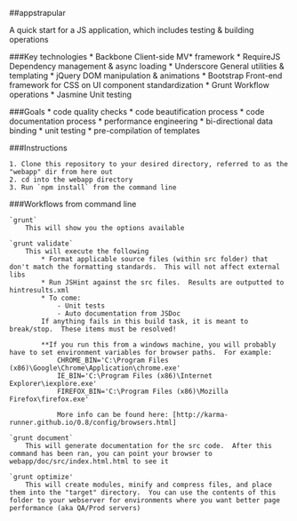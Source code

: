##appstrapular

A quick start for a JS application, which includes testing &amp; building operations


###Key technologies
	* Backbone 			Client-side MV* framework
	* RequireJS			Dependency management & async loading
	* Underscore		General utilities & templating
	* jQuery			DOM manipulation & animations
	* Bootstrap			Front-end framework for CSS on UI component standardization 
	* Grunt				Workflow operations
	* Jasmine			Unit testing


###Goals
	* code quality checks
	* code beautification process
	* code documentation process
	* performance engineering
	* bi-directional data binding
	* unit testing
	* pre-compilation of templates


###Instructions

	1. Clone this repository to your desired directory, referred to as the "webapp" dir from here out
	2. cd into the webapp directory
	3. Run `npm install` from the command line

###Workflows from command line

	`grunt`
		This will show you the options available

	`grunt validate`
		This will execute the following
			* Format applicable source files (within src folder) that don't match the formatting standards.  This will not affect external libs
			* Run JSHint against the src files.  Results are outputted to hintresults.xml
			* To come:
				- Unit tests
				- Auto documentation from JSDoc
			If anything fails in this build task, it is meant to break/stop.  These items must be resolved!

			**If you run this from a windows machine, you will probably have to set environment variables for browser paths.  For example:
				CHROME_BIN='C:\Program Files (x86)\Google\Chrome\Application\chrome.exe'
				IE_BIN='C:\Program Files (x86)\Internet Explorer\iexplore.exe'
				FIREFOX_BIN='C:\Program Files (x86)\Mozilla Firefox\firefox.exe'

				More info can be found here: [http://karma-runner.github.io/0.8/config/browsers.html]

	`grunt document`
		This will generate documentation for the src code.  After this command has been ran, you can point your browser to webapp/doc/src/index.html.html to see it
	
	`grunt optimize'
		This will create modules, minify and compress files, and place them into the "target" directory.  You can use the contents of this folder to your webserver for environments where you want better page performance (aka QA/Prod servers)
